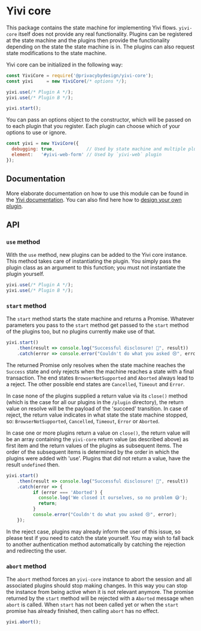 # Yivi core

This package contains the state machine for implementing Yivi flows. `yivi-core`
itself does not provide any real functionality. Plugins can be registered at
the state machine and the plugins then provide the functionality depending on
the state the state machine is in. The plugins can also request state modifications
to the state machine.
                                                                     
Yivi core can be initialized in the following way:

```javascript
const YiviCore = require('@privacybydesign/yivi-core');
const yivi     = new YiviCore(/* options */);

yivi.use(/* Plugin A */);
yivi.use(/* Plugin B */);

yivi.start();
```

You can pass an options object to the constructor, which will be passed on to
each plugin that you register. Each plugin can choose which of your options to
use or ignore.

```javascript
const yivi = new YiviCore({
  debugging: true,            // Used by state machine and multiple plugins
  element:   '#yivi-web-form' // Used by `yivi-web` plugin
});
```

## Documentation
More elaborate documentation on how to use this module can be found in the
[Yivi documentation](https://irma.app/docs/irma-frontend/#irma-core). You
can also find here how to [design your own plugin](https://irma.app/docs/irma-frontend/#make-your-own-irma-core-plugin).

## API
### `use` method
With the `use` method, new plugins can be added to the Yivi core instance.
This method takes care of instantiating the plugin. You simply pass the
plugin class as an argument to this function; you must not instantiate
the plugin yourself.

```javascript
yivi.use(/* Plugin A */);
yivi.use(/* Plugin B */);
```

### `start` method
The `start` method starts the state machine and returns a Promise. Whatever
parameters you pass to the `start` method get passed to the `start` method of
the plugins too, but no plugins currently make use of that.

```javascript
yivi.start()
    .then(result => console.log("Successful disclosure! 🎉", result))
    .catch(error => console.error("Couldn't do what you asked 😢", error));
```

The returned Promise only resolves when the state machine reaches the `Success` state
and only rejects when the machine reaches a state with a final transaction.
The end states `BrowserNotSupported` and `Aborted` always lead to a reject.
The other possible end states are `Cancelled`, `Timeout` and `Error`.

In case none of the plugins supplied a return value via its
`close()` method (which is the case for all our plugins in the `/plugin` directory),
the return value on resolve will be the payload of the 'succeed' transition.
In case of reject, the return value indicates in what state the state machine stopped,
so: `BrowserNotSupported`, `Cancelled`, `Timeout`, `Error` or `Aborted`.

In case one or more plugins return a value on `close()`, the return value will be
an array containing the `yivi-core` return value (as described above) as first item
and the return values of the plugins as subsequent items. The order of the
subsequent items is determined by the order in which the plugins were
added with 'use'. Plugins that did not return a value, have the result
`undefined` then.

```javascript
yivi.start()
    .then(result => console.log("Successful disclosure! 🎉", result))
    .catch(error => {
          if (error === 'Aborted') {
            console.log('We closed it ourselves, so no problem 😅');
            return;
          }
          console.error("Couldn't do what you asked 😢", error);
    });
```

In the reject case, plugins may already inform the user of this issue, so please
test if you need to catch the state yourself. You may wish to fall back to
another authentication method automatically by catching the rejection and
redirecting the user.

### `abort` method
The `abort` method forces an `yivi-core` instance to abort the session and
all associated plugins should stop making changes. In this way you can stop
the instance from being active when it is not relevant anymore. The promise
returned by the `start` method will be rejected with a `Aborted` message
when `abort` is called. When `start` has not been called yet or when the
`start` promise has already finished, then calling `abort` has no effect.

```javascript
yivi.abort();
```
